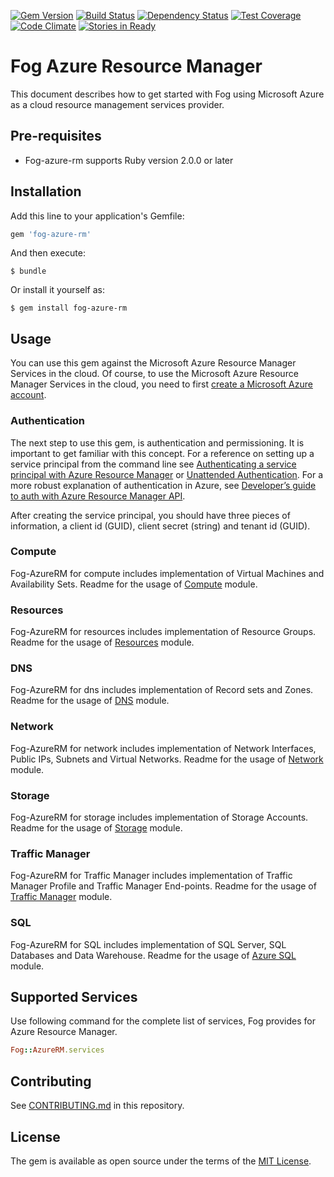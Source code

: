 [![Gem Version](https://badge.fury.io/rb/fog-azure-rm.svg)](https://badge.fury.io/rb/fog-azure-rm)
[![Build Status](https://travis-ci.org/fog/fog-azure-rm.svg?branch=master)](https://travis-ci.org/fog/fog-azure-rm)
[![Dependency Status](https://gemnasium.com/badges/github.com/fog/fog-azure-rm.svg)](https://gemnasium.com/github.com/fog/fog-azure-rm)
[![Test Coverage](https://codeclimate.com/github/fog/fog-azure-rm/badges/coverage.svg)](https://codeclimate.com/github/fog/fog-azure-rm/coverage)
[![Code Climate](https://codeclimate.com/github/fog/fog-azure-rm/badges/gpa.svg)](https://codeclimate.com/github/fog/fog-azure-rm)
[![Stories in Ready](https://badge.waffle.io/fog/fog-azure-rm.svg?label=ready&title=Ready)](http://waffle.io/fog/fog-azure-rm)

# Fog Azure Resource Manager

This document describes how to get started with Fog using Microsoft Azure as a cloud resource management services provider.

## Pre-requisites

* Fog-azure-rm supports Ruby version 2.0.0 or later

## Installation

Add this line to your application's Gemfile:

```ruby
gem 'fog-azure-rm'
```

And then execute:

    $ bundle

Or install it yourself as:

    $ gem install fog-azure-rm
    
    
## Usage

You can use this gem against the Microsoft Azure Resource Manager Services in the cloud. Of course, to use the Microsoft Azure Resource Manager Services in the cloud, you need to first [create a Microsoft Azure account](http://www.azure.com/en-us/pricing/free-trial/).


### Authentication

The next step to use this gem, is authentication and permissioning. It is important to get familiar with this concept. For a reference on setting up a service principal from the command line see
[Authenticating a service principal with Azure Resource Manager](http://aka.ms/cli-service-principal) or
[Unattended Authentication](http://aka.ms/auth-unattended). For a more robust explanation of authentication in Azure,
see [Developer’s guide to auth with Azure Resource Manager API](http://aka.ms/arm-auth-dev-guide).

After creating the service principal, you should have three pieces of information, a client id (GUID), client secret
(string) and tenant id (GUID).

### Compute

  Fog-AzureRM for compute includes implementation of Virtual Machines and Availability Sets. Readme for the usage of [Compute](https://github.com/fog/fog-azure-rm/blob/master/lib/fog/azurerm/docs/compute.md) module.

### Resources

  Fog-AzureRM for resources includes implementation of Resource Groups. Readme for the usage of [Resources](https://github.com/fog/fog-azure-rm/blob/master/lib/fog/azurerm/docs/resources.md) module.

### DNS

  Fog-AzureRM for dns includes implementation of Record sets and Zones. Readme for the usage of [DNS](https://github.com/fog/fog-azure-rm/blob/master/lib/fog/azurerm/docs/dns.md) module.

### Network

  Fog-AzureRM for network includes implementation of Network Interfaces, Public IPs, Subnets and Virtual Networks. Readme for the usage of [Network](https://github.com/fog/fog-azure-rm/blob/master/lib/fog/azurerm/docs/network.md) module.

### Storage

  Fog-AzureRM for storage includes implementation of Storage Accounts. Readme for the usage of [Storage](https://github.com/fog/fog-azure-rm/blob/master/lib/fog/azurerm/docs/storage.md) module.
  
### Traffic Manager
  
  Fog-AzureRM for Traffic Manager includes implementation of Traffic Manager Profile and Traffic Manager End-points. Readme for the usage of [Traffic Manager](https://github.com/fog/fog-azure-rm/blob/master/lib/fog/azurerm/docs/traffic_manager.md) module.

### SQL 
  
  Fog-AzureRM for SQL includes implementation of SQL Server, SQL Databases and Data Warehouse. Readme for the usage of [Azure SQL](https://github.com/fog/fog-azure-rm/blob/master/lib/fog/azurerm/docs/sql.md) module.

## Supported Services

Use following command for the complete list of services, Fog provides for Azure Resource Manager.

```ruby
Fog::AzureRM.services
```

  
## Contributing

See [CONTRIBUTING.md](https://github.com/fog/fog-azure-rm/blob/master/CONTRIBUTING.md) in this repository.

## License

The gem is available as open source under the terms of the [MIT License](http://opensource.org/licenses/MIT).





